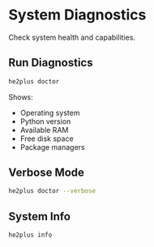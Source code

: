 # System Diagnostics

Check system health and capabilities.

## Run Diagnostics

```bash
he2plus doctor
```

Shows:
- Operating system
- Python version
- Available RAM
- Free disk space
- Package managers

## Verbose Mode

```bash
he2plus doctor --verbose
```

## System Info

```bash
he2plus info
```
